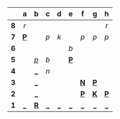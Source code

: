 |     |  a  |  b  |  c  |  d  |  e  |  f  |  g  |  h  |
|:---:|:---:|:---:|:---:|:---:|:---:|:---:|:---:|:---:|
|  **8**  |  _r_  |     |     |     |     |     |     |  _r_  |
|  **7**  |  [**P**](https://github.com/grim-kalman)  |     |  _p_  |  _k_  |     |  _p_  |  _p_  |  _p_  |
|  **6**  |     |     |     |     |  _b_  |     |     |     |
|  **5**  |     |  [_p_](http://localhost:8080/api/chess/play?move=b1b5)  |  _b_  |     |  [**P**](https://github.com/grim-kalman)  |     |     |     |
|  **4**  |     |  [_](http://localhost:8080/api/chess/play?move=b1b4)  |  _n_  |     |     |     |     |     |
|  **3**  |     |  [_](http://localhost:8080/api/chess/play?move=b1b3)  |     |     |     |  [**N**](http://localhost:8080/api/chess/select?square=f3)  |  [**P**](http://localhost:8080/api/chess/select?square=g3)  |     |
|  **2**  |     |  [_](http://localhost:8080/api/chess/play?move=b1b2)  |     |     |     |  [**P**](https://github.com/grim-kalman)  |  [**K**](http://localhost:8080/api/chess/select?square=g2)  |  [**P**](http://localhost:8080/api/chess/select?square=h2)  |
|  **1**  |  [_](http://localhost:8080/api/chess/play?move=b1a1)  |  [**R**](http://localhost:8080/api/chess/select?square=b1)  |  [_](http://localhost:8080/api/chess/play?move=b1c1)  |  [_](http://localhost:8080/api/chess/play?move=b1d1)  |  [_](http://localhost:8080/api/chess/play?move=b1e1)  |  [_](http://localhost:8080/api/chess/play?move=b1f1)  |  [_](http://localhost:8080/api/chess/play?move=b1g1)  |  [_](http://localhost:8080/api/chess/play?move=b1h1)  |
